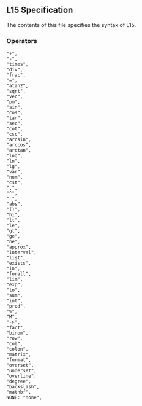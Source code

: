 ## L15 Specification

The contents of this file specifies the syntax of L15.

### Operators

    "+",
    "-",
    "times",
    "div",
    "frac",
    "=",
    "atan2",
    "sqrt",
    "vec",
    "pm",
    "sin",
    "cos",
    "tan",
    "sec",
    "cot",
    "csc",
    "arcsin",
    "arccos",
    "arctan",
    "log",
    "ln",
    "lg",
    "var",
    "num",
    "cst",
    ",",
    "^",
    "_",
    "abs",
    "()",
    "hi",
    "lt",
    "le",
    "gt",
    "ge",
    "ne",
    "approx",
    "interval",
    "list",
    "exists",
    "in",
    "forall",
    "lim",
    "exp",
    "to",
    "sum",
    "int",
    "prod",
    "%",
    "M",
    "->",
    "fact",
    "binom",
    "row",
    "col",
    "colon",
    "matrix",
    "format",
    "overset",
    "underset",
    "overline",
    "degree",
    "backslash",
    "mathbf",
    NONE: "none",
